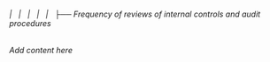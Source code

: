 ###### |   |   |   |   |   ├── Frequency of reviews of internal controls and audit procedures

*Add content here*